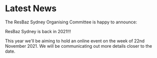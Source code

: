 # Latest News

The ResBaz Sydney Organising Committee is happy to announce:

ResBaz Sydney is back in 2021!!!

This year we'll be aiming to hold an online event on the week of 22nd November 2021. We will be communicating out more details closer to the date. 
